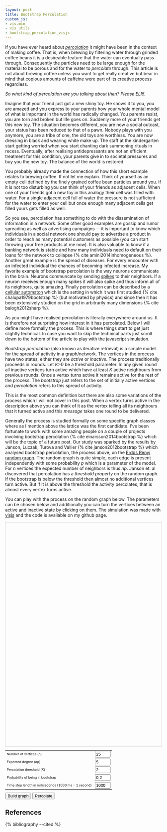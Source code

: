 ```yaml
---
layout: post
title: Bootstrap Percolation
custom_js:
- vis.min
- vis_utils
- bootstrap_percolation_visjs
---
```

If you have ever heard about
*[percolation](https://en.wikipedia.org/wiki/Percolation "Percolation on
Wikipedia")* it might have been in the context of making coffee. That
is, when brewing by filtering water through grinded coffee beans it is a
desireable feature that the water can eventually pass through.
Consequently the particles need to be large enough for the material to
be porous and for the water to *percolate* through. This article is not
about brewing coffee unless you want to get really creative but bear in
mind that copious amounts of caffeine were part of its creative process
regardless.

*So what kind of percolation are you talking about then? Please ELI5.*

Imagine that your friend just got a new shiny toy. He shows it to you,
you are amazed and you express to your parents how your whole mental
model of what is important in the world has radically changed. You
parents resist, you are torn and broken but life goes on. Suddenly more
of your friends get this new toy. The situation becomes different, you
are now a social outcast, your status has been reduced to that of a
pawn. Nobody plays with you anymore, you are a tribe of one, the old
toys are worthless. You are now dressing in black and wearing white make
up. The staff at the kindergarten start getting worried when you start
chanting dark summoning rituals in recess. Eventually, after realising
antidepressants are not an efficient treatment for this condition, your
parents give in to societal pressures and buy you the new toy. The
balance of the world is restored.

You probably already made the connection of how this short example
relates to brewing coffee. If not let me explain. Think of yourself as
an empty cell defined by the finely grained coffee bean particles around
you. If it is not too disturbing you can think of your friends as
adjacent cells. When one of your friends got a new toy in this analogy
their cell was filled with water. For a single adjacent cell full of
water the pressure is not sufficient for the water to enter your cell
but once enough many adjacent cells get filled yours gets filled as
well.

So you see, percolation has something to do with the dissemination of
information in a network. Some other good examples are gossip and rumor
spreading as well as advertising campaigns -- it is important to know
which individuals in a social network one should pay to advertise a
product in order to reach as many potential customers as possible (you
can start throwing your free products at me now). It is also valuable to
know if a banking network is stable and how many individuals need to
default on their loans for the network to collapse {% cite
amini2014inhomogeneous %}. Another great example is the spread of
diseases. For every encounter with an infected individual the chances
of becoming infected increase. My favorite example of bootstrap
percolation is the way neurons communicate in the brain. Neurons
communcate by sending
[spikes](https://en.wikipedia.org/wiki/Neural_coding) to their
neighbors. If a neuron receives enough many spikes it will also spike
and thus inform all of its neighbors, quite amazing. Finally
percolation can be described by a [cellular
automaton](https://en.wikipedia.org/wiki/Cellular_automaton) which is
the setting in which it was first studied {% cite chalupa1979bootstrap
%} (but motivated by physics) and since then it has been
extensively studied on the grid in arbitrarily many dimensions {% cite
balogh2012sharp %}.

As you might have realised percolation is literally everywhere around
us. It is therefore not surprising how interest in it has percolated.
Below I will define more formally the process. This is where things
start to get just slightly technical. In case you want to skip the
technical parts just scroll down to the bottom of the article to play
with the javascript simulation.

*Bootstrap percolation* (also known as iterative retrieval) is a simple
model for the spread of activity in a graph/network. The vertices in the
process have two states, either they are *active* or *inactive*. The
process traditionally proceeds in rounds. Let *K*>0 be a threshold
parameter. In any given round all inactive vertices turn active which
have at least *K* active neighbours from previous rounds. Once a vertex
turns active it remains active for the rest of the process. The
*bootstrap* just refers to the set of initially active vertices and
*percolation* refers to this spread of activity.

This is the most common definition but there are also some variations of
the process which I will not cover in this post. When a vertex turns
active in the description above you can think of it as the vertex
telling all its neighbours that it turned active and this *message*
takes one round to be delivered.

Generally the process is studied formally on some specific graph classes
where as I mention above the lattice was the first candidate. I've been
fortunate to work with some amazing people on a couple of projects
involving bootstrap percolation {% cite einarsson2014bootstrap %} which
will be the topic of a future post. Our study was sparked by the results
by Janson, Luczak, Turova and Vallier {% cite janson2012bootstrap %}
which analysed bootstrap percolation, the process above, on the [Erdös
Renyi random graph](https://en.wikipedia.org/wiki/Erdős–Rényi_model).
The random graph is quite simple, each edge is present independently
with some probability *p* which is a parameter of the model. For *n*
vertices the expected number of neighbors is thus *np*. Janson et. al
discovered that percolation has a *threshold property* on the random
graph. If the bootstrap is below the threshold then almost no additional
vertices turn active. But if it is above the threshold the activity
percolates, that is almost every vertex turns active.

You can play with the process on the random graph below. The parameters
can be chosen below and additionally you can turn the vertices between
an active and inactive state by clicking on them. The simulation was
made with [visjs](http://visjs.org) and the code is available on my
github page.

<div id="mynetwork" style="max-width: 720px; height: 720px;border: 1px solid lightgray;"></div>

<form onsubmit="draw(); return false;" style="margin-bottom:20px">
<table style="max-width: 720px; font-size:75%; margin-bottom:10px">
<tr>
  <td>
  <label for="nodeCount">Number of vertices (<i>n</i>)</label>
  </td>
  <td>
    <input id="nodeCount" type="text" value="25" style="width: 50px;">
  </td>
</tr>
<tr>
  <td>
  <label for="nNeighbours">Expected degree (<i>np</i>)</label>
  </td>
  <td>
    <input id="nNeighbours" type="text" value="5" style="width: 50px;">
  </td>
</tr>
<tr>
  <td>
  <label for="kPerc">Percolation threshold (<i>K</i>)</label>
  </td>
  <td>
    <input id="kPerc" type="text" value="2" style="width: 50px;">
  </td>
</tr>
<tr>
  <td>
  <label for="pBootstrap">Probability of being in bootstrap</label>
  </td>
  <td>
    <input id="pBootstrap" type="text" value="0.2" style="width: 50px;">
  </td>
</tr>
<tr>
  <td>
  <label for="timeStep">Time step length in milliseconds (1000 <i>ms</i> = 1 second)</label>
  </td>
  <td>
    <input id="timeStep" type="text" value="1000" style="width: 50px;">
  </td>
</tr>
</table>
  <input type="button" value="Build graph" onclick="draw()">
  <input type="button" value="Percolate" onclick="percolate()">
</form>

<p class="message" id="message" style="visibility:hidden;">

</p>

## References

{% bibliography --cited %}

